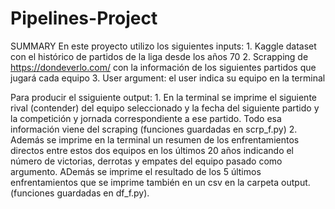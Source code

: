 # Pipelines-Project
SUMMARY
En este proyecto utilizo los siguientes inputs:
    1. Kaggle dataset con el histórico de partidos de la liga desde los años 70
    2. Scrapping de https://dondeverlo.com/ con la información de los siguientes partidos que jugará cada equipo
    3. User argument: el user indica su equipo en la terminal

Para producir el ssiguiente output:
    1. En la terminal se imprime el siguiente rival (contender) del equipo seleccionado y la fecha del siguiente partido y la competición y jornada correspondiente a ese partido. Todo esa información viene del scraping (funciones guardadas en scrp_f.py)
    2. Además se imprime en la terminal un resumen de los enfrentamientos directos entre estos dos equipos en los últimos 20 años indicando el número de victorias, derrotas y empates del equipo pasado como argumento. ADemás se imprime el resultado de los 5 últimos enfrentamientos que se imprime también en un csv en la carpeta output. (funciones guardadas en df_f.py).